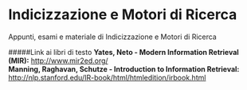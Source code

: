 # Indicizzazione e Motori di Ricerca

Appunti, esami e materiale di Indicizzazione e Motori di Ricerca

#####Link ai libri di testo
**Yates, Neto - Modern Information Retrieval (MIR):** http://www.mir2ed.org/   
**Manning, Raghavan, Schutze - Introduction to Information Retrieval:** http://nlp.stanford.edu/IR-book/html/htmledition/irbook.html